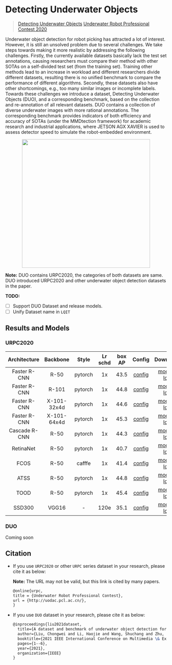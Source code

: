 # Detecting Underwater Objects

> [Detecting Underwater Objects](https://arxiv.org/abs/2106.05681)
> [Underwater Robot Professional Contest 2020](https://www.heywhale.com/home/competition/5e535a612537a0002ca864ac/content/0)

<!-- [DATASET] -->

Underwater object detection for robot picking has attracted a lot of interest. However, it is still an unsolved problem due to several challenges. We take steps towards making it more realistic by addressing the following challenges. Firstly, the currently available datasets basically lack the test set annotations, causing researchers must compare their method with other SOTAs on a self-divided test set (from the training set). Training other methods lead to an increase in workload and different researchers divide different datasets, resulting there is no unified benchmark to compare the performance of different algorithms. Secondly, these datasets also have other shortcomings, e.g., too many similar images or incomplete labels. Towards these challenges we introduce a dataset, Detecting Underwater Objects (DUO), and a corresponding benchmark, based on the collection and re-annotation of all relevant datasets. DUO contains a collection of diverse underwater images with more rational annotations. The corresponding benchmark provides indicators of both efficiency and accuracy of SOTAs (under the MMDtection framework) for academic research and industrial applications, where JETSON AGX XAVIER is used to assess detector speed to simulate the robot-embedded environment.

<!-- [IMAGE] -->

<div align=center>
<img src="https://user-images.githubusercontent.com/48282753/233964524-73b49b46-03c2-48ba-9786-697c9d2c081a.png" height="400"/>
</div>

**Note:** DUO contains URPC2020, the categories of both datasets are same. DUO introduced URPC2020 and other underwater object detection datasets in the paper.

**TODO:**

- [ ] Support DUO Dataset and release models.
- [ ] Unify Dataset name in `LQIT`

## Results and Models

### URPC2020

| Architecture  |  Backbone   |  Style  | Lr schd | box AP |                         Config                         |         Download         |
| :-----------: | :---------: | :-----: | :-----: | :----: | :----------------------------------------------------: | :----------------------: |
| Faster R-CNN  |    R-50     | pytorch |   1x    |  43.5  |    [config](./faster-rcnn_r50_fpn_1x_urpc-coco.py)     | [model](<>) \| [log](<>) |
| Faster R-CNN  |    R-101    | pytorch |   1x    |  44.8  |    [config](./faster-rcnn_r101_fpn_1x_urpc-coco.py)    | [model](<>) \| [log](<>) |
| Faster R-CNN  | X-101-32x4d | pytorch |   1x    |  44.6  | [config](./faster-rcnn_x101-32x4d_fpn_1x_urpc-coco.py) | [model](<>) \| [log](<>) |
| Faster R-CNN  | X-101-64x4d | pytorch |   1x    |  45.3  | [config](./faster-rcnn_x101-64x4d_fpn_1x_urpc-coco.py) | [model](<>) \| [log](<>) |
| Cascade R-CNN |    R-50     | pytorch |   1x    |  44.3  |    [config](./cascade-rcnn_r50_fpn_1x_urpc-coco.py)    | [model](<>) \| [log](<>) |
|   RetinaNet   |    R-50     | pytorch |   1x    |  40.7  |     [config](./retinanet_r50_fpn_1x_urpc-coco.py)      | [model](<>) \| [log](<>) |
|     FCOS      |    R-50     | cafffe  |   1x    |  41.4  | [config](./fcos_r50-caffe_fpn_gn-head_1x_urpc-coco.py) | [model](<>) \| [log](<>) |
|     ATSS      |    R-50     | pytorch |   1x    |  44.8  |        [config](./atss_r50_fpn_1x_urpc-coco.py)        | [model](<>) \| [log](<>) |
|     TOOD      |    R-50     | pytorch |   1x    |  45.4  |        [config](./tood_r50_fpn_1x_urpc-coco.py)        | [model](<>) \| [log](<>) |
|    SSD300     |    VGG16    |    -    |  120e   |  35.1  |          [config](./ssd300_120e_urpc-coco.py)          | [model](<>) \| [log](<>) |

### DUO

Coming soon

## Citation

- If you use `URPC2020` or other `URPC` series dataset in your research, please cite it as below:

  **Note:** The URL may not be valid, but this link is cited by many papers.

  ```latex
  @online{urpc,
  title = {Underwater Robot Professional Contest},
  url = {http://uodac.pcl.ac.cn/},
  }
  ```

- If you use `DUO` dataset in your research, please cite it as below:

  ```latex
  @inproceedings{liu2021dataset,
    title={A dataset and benchmark of underwater object detection for robot picking},
    author={Liu, Chongwei and Li, Haojie and Wang, Shuchang and Zhu, Ming and Wang, Dong and Fan, Xin and Wang, Zhihui},
    booktitle={2021 IEEE International Conference on Multimedia \& Expo Workshops (ICMEW)},
    pages={1--6},
    year={2021},
    organization={IEEE}
  }
  ```
